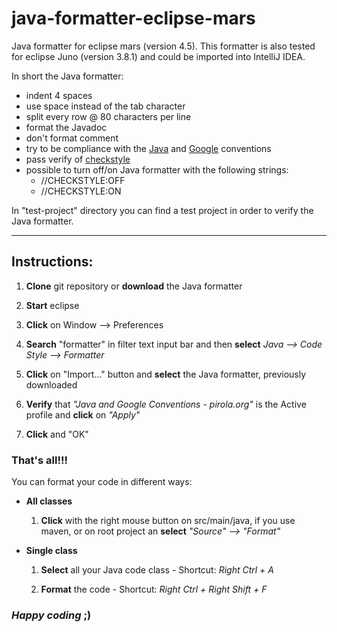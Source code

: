 # java-formatter-eclipse-mars
Java formatter for eclipse mars (version 4.5). This formatter is also tested for eclipse Juno (version 3.8.1) and could be imported into IntelliJ IDEA.

In short the Java formatter:

+ indent 4 spaces
+ use space instead of the tab character
+ split every row @ 80 characters per line
+ format the Javadoc
+ don't format comment
+ try to be compliance with the
[Java](http://www.oracle.com/technetwork/java/javase/documentation/codeconvtoc-136057.html "Java convention")
and [Google](https://google-styleguide.googlecode.com/svn/trunk/javaguide.html "Google convention") conventions
+ pass verify of [checkstyle](http://checkstyle.sourceforge.net/ "Checkstyle site")
+ possible to turn off/on Java formatter with the following strings:
  + //CHECKSTYLE:OFF
  + //CHECKSTYLE:ON

In "test-project" directory you can find a test project in order to verify the Java formatter.

---
## Instructions:
1. **Clone** git repository or **download** the Java formatter

2. **Start** eclipse

3. **Click** on Window --> Preferences

4. **Search** "formatter" in filter text input bar and then **select** _Java --> Code Style --> Formatter_

5. **Click** on "Import..." button and **select** the Java formatter, previously downloaded

6. **Verify** that _"Java and Google Conventions - pirola.org"_ is the Active profile and **click** on _"Apply"_

7. **Click** and "OK"

### **That's all!!!**

You can format your code in different ways:

+ **All classes**
  1. **Click** with the right mouse button on src/main/java, if you use maven, or on root project an **select** _"Source" --> "Format"_<br>

+ **Single class**
  1. **Select** all your Java code class - Shortcut: _Right Ctrl + A_

  2. **Format** the code - Shortcut: _Right Ctrl + Right Shift + F_

### **_Happy coding_ ;)**
